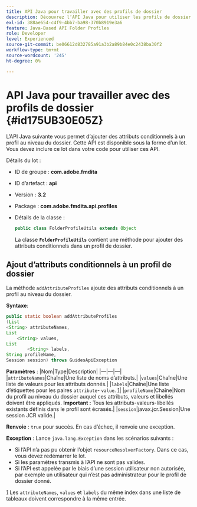 ```yaml
---
title: API Java pour travailler avec des profils de dossier
description: Découvrez l’API Java pour utiliser les profils de dossier
exl-id: 388ae654-c4f9-4bb7-ba98-370b8919e3a6
feature: Java-Based API Folder Profiles
role: Developer
level: Experienced
source-git-commit: be06612d832785a91a3b2a89b84e0c2438ba30f2
workflow-type: tm+mt
source-wordcount: '245'
ht-degree: 0%

---
```


# API Java pour travailler avec des profils de dossier {#id175UB30E05Z}

L’API Java suivante vous permet d’ajouter des attributs conditionnels à un profil au niveau du dossier. Cette API est disponible sous la forme d’un lot. Vous devez inclure ce lot dans votre code pour utiliser ces API.

Détails du lot :

- ID de groupe : **com.adobe.fmdita**

- ID d’artefact : **api**

- Version : **3.2**

- Package : **com.adobe.fmdita.api.profiles**

- Détails de la classe :

  ```JAVA
  public class FolderProfileUtils extends Object
  ```

  La classe **`FolderProfileUtils`** contient une méthode pour ajouter des attributs conditionnels dans un profil de dossier.


## Ajout d’attributs conditionnels à un profil de dossier

La méthode ``addAttributeProfiles`` ajoute des attributs conditionnels à un profil au niveau du dossier.

**Syntaxe**:

```JAVA
public static boolean addAttributeProfiles
(List
<String> attributeNames, 
List
    <String> values, 
List
        <String> labels,
String profileName, 
Session session) throws GuidesApiException
```

**Paramètres** :
|Nom|Type|Description|
|—|—|—|
|``attributeNames``|Chaîne|Une liste de noms d’attributs.|
|``values``|Chaîne|Une liste de valeurs pour les attributs donnés.|
|`labels`|Chaîne|Une liste d’étiquettes pour les paires `attribute`- `value`. [1](#fntarg_1)|
|`profileName`|Chaîne|Nom du profil au niveau du dossier auquel ces attributs, valeurs et libellés doivent être appliqués. **Important :** Tous les attributs-valeurs-libellés existants définis dans le profil sont écrasés.|
|`session`|javax.jcr.Session|Une session JCR valide.|

**Renvoie** :
`true` pour succès. En cas d’échec, il renvoie une exception.

**Exception** :
Lance ``java.lang.Exception`` dans les scénarios suivants :

- Si l’API n’a pas pu obtenir l’objet `resourceResolverFactory`. Dans ce cas, vous devez redémarrer le lot.
- Si les paramètres transmis à l’API ne sont pas valides.
- Si l’API est appelée par le biais d’une session utilisateur non autorisée, par exemple un utilisateur qui n’est pas administrateur pour le profil de dossier donné.

[1](#fnsrc_1) Les `attributeNames`, `values` et `labels` du même index dans une liste de tableaux doivent correspondre à la même entrée.
